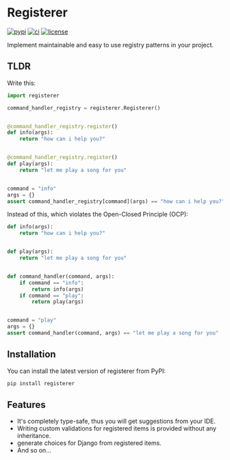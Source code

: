 # Registerer

[![pypi](https://img.shields.io/pypi/v/registerer.svg)](https://pypi.python.org/pypi/registerer/)
[![ci](https://github.com/danialkeimasi/python-registerer/workflows/tests/badge.svg)](https://github.com/danialkeimasi/python-registerer/actions)
[![license](https://img.shields.io/github/license/danialkeimasi/python-registerer.svg)](https://github.com/danialkeimasi/python-registerer/blob/master/LICENSE)

Implement maintainable and easy to use registry patterns in your project.

## TLDR

Write this:

```python exec="true" source="above"
import registerer

command_handler_registry = registerer.Registerer()


@command_handler_registry.register()
def info(args):
    return "how can i help you?"


@command_handler_registry.register()
def play(args):
    return "let me play a song for you"


command = "info"
args = {}
assert command_handler_registry[command](args) == "how can i help you?"
```

Instead of this, which violates the Open-Closed Principle (OCP):

```python exec="true" source="above"
def info(args):
    return "how can i help you?"


def play(args):
    return "let me play a song for you"


def command_handler(command, args):
    if command == "info":
        return info(args)
    if command == "play":
        return play(args)


command = "play"
args = {}
assert command_handler(command, args) == "let me play a song for you"
```

## Installation

You can install the latest version of registerer from PyPI:

```sh
pip install registerer
```

## Features

- It's completely type-safe, thus you will get suggestions from your IDE.
- Writing custom validations for registered items is provided without any inheritance.
- generate choices for Django from registered items.
- And so on...
